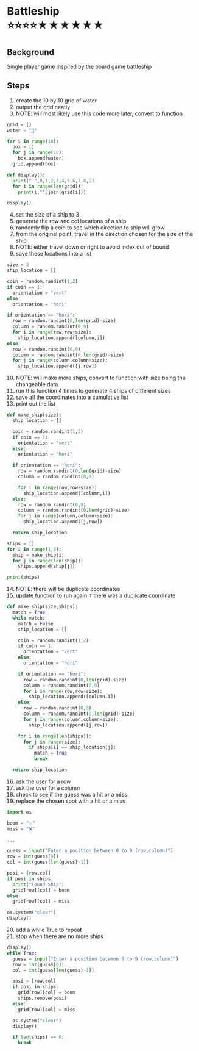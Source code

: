 # Battleship <br> ⭐⭐⭐⭐★★★★★★

## Background

Single player game inspired by the board game battleship

## Steps

1. create the 10 by 10 grid of water
2. output the grid neatly
3. NOTE: will most likely use this code more later, convert to function

```python
grid = []
water = "🌊"

for i in range(10):
  box = []
  for j in range(10):
    box.append(water)
  grid.append(box)

def display():
  print(" ",0,1,2,3,4,5,6,7,8,9)
  for i in range(len(grid)):
    print(i,"".join(grid[i]))

display()
```

4. set the size of a ship to 3
5. generate the row and col locations of a ship
6. randomly flip a coin to see which direction to ship will grow
7. from the original point, travel in the direction chosen for the size of the ship
8. NOTE: either travel down or right to avoid index out of bound
9. save these locations into a list

```python
size = 3
ship_location = []

coin = random.randint(1,2)
if coin == 1:
  orientation = "vert"
else:
  orientation = "hori"

if orientation == "hori":
  row = random.randint(0,len(grid)-size)
  column = random.randint(0,9)
  for i in range(row,row+size):
    ship_location.append([column,i])
else:
  row = random.randint(0,9)
  column = random.randint(0,len(grid)-size)
  for j in range(column,column+size):
    ship_location.append([j,row])
```

10. NOTE: will make more ships, convert to function with size being the changeable data
11. run this function 4 times to generate 4 ships of different sizes
12. save all the coordinates into a cumulative list
13. print out the list

```python
def make_ship(size):
  ship_location = []

  coin = random.randint(1,2)
  if coin == 1:
    orientation = "vert"
  else:
    orientation = "hori"

  if orientation == "hori":
    row = random.randint(0,len(grid)-size)
    column = random.randint(0,9)

    for i in range(row,row+size):
      ship_location.append([column,i])
  else:
    row = random.randint(0,9)
    column = random.randint(0,len(grid)-size)
    for j in range(column,column+size):
      ship_location.append([j,row])

  return ship_location

ships = []
for i in range(1,5):
  ship = make_ship(i)
  for j in range(len(ship)):
    ships.append(ship[j])

print(ships)
```

14. NOTE: there will be duplicate coordinates
15. update function to run again if there was a duplicate coordinate

```python
def make_ship(size,ships):
  match = True
  while match:
    match = False
    ship_location = []

    coin = random.randint(1,2)
    if coin == 1:
      orientation = "vert"
    else:
      orientation = "hori"

    if orientation == "hori":
      row = random.randint(0,len(grid)-size)
      column = random.randint(0,9)
      for i in range(row,row+size):
        ship_location.append([column,i])
    else:
      row = random.randint(0,9)
      column = random.randint(0,len(grid)-size)
      for j in range(column,column+size):
        ship_location.append([j,row])

    for i in range(len(ships)):
      for j in range(size):
        if ships[i] == ship_location[j]:
          match = True
          break

  return ship_location
```

16. ask the user for a row
17. ask the user for a column
18. check to see if the guess was a hit or a miss
19. replace the chosen spot with a hit or a miss

```python
import os

boom = "💥"
miss = "❌"

...

guess = input("Enter a position between 0 to 9 (row,column)")
row = int(guess[0])
col = int(guess[len(guess)-1])

posi = [row,col]
if posi in ships:
  print("Found Ship")
  grid[row][col] = boom
else:
  grid[row][col] = miss

os.system("clear")
display()
```

20. add a while True to repeat
21. stop when there are no more ships

```python
display()
while True:
  guess = input("Enter a position between 0 to 9 (row,column)")
  row = int(guess[0])
  col = int(guess[len(guess)-1])

  posi = [row,col]
  if posi in ships:
    grid[row][col] = boom
    ships.remove(posi)
  else:
    grid[row][col] = miss

  os.system("clear")
  display()

  if len(ships) == 0:
    break
```
